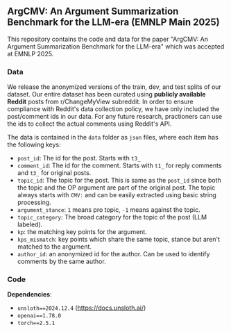 ## ArgCMV: An Argument Summarization Benchmark for the LLM-era (EMNLP Main 2025)

This repository contains the code and data for the paper "ArgCMV: An Argument Summarization Benchmark for the LLM-era" which was accepted at EMNLP 2025.

### Data

We release the anonymized versions of the train, dev, and test splits of our dataset. Our entire dataset has been curated using **publicly available Reddit** posts from r/ChangeMyView subreddit. In order to ensure compliance with Reddit's data collection policy, we have only included the post/comment ids in our data. For any future research, practioners can use the ids to collect the actual comments using Reddit's API. 

The data is contained in the `data` folder as `json` files, where each item has the following keys:

- `post_id`: The id for the post. Starts with `t3_` 
- `comment_id`: The id for the comment. Starts with `t1_` for reply comments and `t3_` for original posts. 
- `topic_id`: The topic for the post. This is same as the `post_id` since both the topic and the OP argument are part of the original post. The topic always starts with `CMV:` and can be easily extracted using basic string processing.
- `argument_stance`:  `1` means pro topic, `-1` means against the topic.
- `topic_category`: The broad category for the topic of the post (LLM labeled).
- `kp`: the matching key points for the argument.
- `kps_mismatch`: key points which share the same topic, stance but aren't matched to the argument.
- `author_id`: an anonymized id for the author. Can be used to identify comments by the same author.


### Code

**Dependencies**: 
- `unsloth==2024.12.4` (https://docs.unsloth.ai/)
- `openai==1.78.0`
- `torch==2.5.1`
